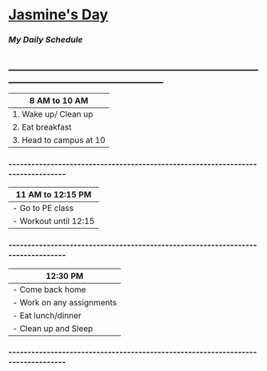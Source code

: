 # **[Jasmine's Day](https://cit82.github.io/jasminec-pub/w2/)**
### ***My Daily Schedule***

## _________________________________________________________________________________

| **8 AM to 10 AM** |
| ----------------- |
| 1. Wake up/ Clean up |
| 2. Eat breakfast |
| 3. Head to campus at 10 |

### --------------------------------------------------------------------------------

| **11 AM to 12:15 PM** |
| --------------------- |
| - Go to PE class |
| - Workout until 12:15 |

### --------------------------------------------------------------------------------

| **12:30 PM** |
| ------------ |
| - Come back home |
| - Work on any assignments |
| - Eat lunch/dinner |
| - Clean up and Sleep |

### --------------------------------------------------------------------------------